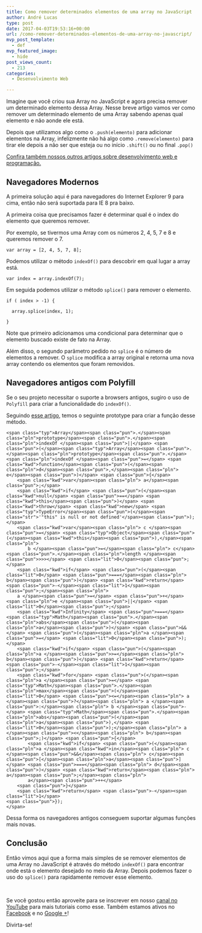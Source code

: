 ```yaml
---
title: Como remover determinados elementos de uma array no JavaScript
author: André Lucas
type: post
date: 2017-04-03T19:53:16+00:00
url: /como-remover-determinados-elementos-de-uma-array-no-javascript/
mvp_post_template:
  - def
mvp_featured_image:
  - hide
post_views_count:
  - 213
categories:
  - Desenvolvimento Web

---
```

Imagine que você criou sua Array no JavaScript e agora precisa remover um determinado elemento dessa Array. Nesse breve artigo vamos ver como remover um determinado elemento de uma Array sabendo apenas qual elemento e não aonde ele está.

Depois que utilizamos algo como o `.push(elemento)` para adicionar elementos na Array, infelizmente não há algo como `.remove(elemento)` para tirar ele depois a não ser que esteja ou no início `.shift()` ou no final `.pop()`

<a href="https://www.igluonline.com/categories/desenvolvimento-web/" target="_blank">Confira também nossos outros artigos sobre desenvolvimento web e programação.</a>

## Navegadores Modernos

A primeira solução aqui é para navegadores do Internet Explorer 9 para cima, então não será suportada para IE 8 pra baixo.

A primeira coisa que precisamos fazer é determinar qual é o index do elemento que queremos remover.

Por exemplo, se tivermos uma Array com os números 2, 4, 5, 7 e 8 e queremos remover o 7.

`var array = [2, 4, 5, 7, 8];`

Podemos utilizar o método `indexOf()` para descobrir em qual lugar a array está.

`var index = array.indexOf(7);`

Em seguida podemos utilizar o método `splice()` para remover o elemento.

    if ( index > -1) {
    
      array.splice(index, 1);
    
    }

Note que primeiro adicionamos uma condicional para determinar que o elemento buscado existe de fato na Array.

Além disso, o segundo parâmetro pedido no `splice` é o número de elementos a remover. O `splice` modifica a array original e retorna uma nova array contendo os elementos que foram removidos.

## Navegadores antigos com Polyfill

Se o seu projeto necessitar o suporte a browsers antigos, sugiro o uso de `Polyfill` para criar a funcionalidade do `indexOf()`.

Seguindo <a href="https://developer.mozilla.org/en-US/docs/Web/JavaScript/Reference/Global_Objects/Array/indexOf#Polyfill" target="_blank">esse artigo</a>, temos o seguinte prototype para criar a função desse método.

    <span class="typ">Array</span><span class="pun">.</span><span class="pln">prototype</span><span class="pun">.</span><span class="pln">indexOf </span><span class="pun">||</span> <span class="pun">(</span><span class="typ">Array</span><span class="pun">.</span><span class="pln">prototype</span><span class="pun">.</span><span class="pln">indexOf </span><span class="pun">=</span> <span class="kwd">function</span><span class="pun">(</span><span class="pln">d</span><span class="pun">,</span><span class="pln"> e</span><span class="pun">)</span> <span class="pun">{</span>
        <span class="kwd">var</span><span class="pln"> a</span><span class="pun">;</span>
        <span class="kwd">if</span> <span class="pun">(</span><span class="kwd">null</span> <span class="pun">==</span> <span class="kwd">this</span><span class="pun">)</span> <span class="kwd">throw</span> <span class="kwd">new</span> <span class="typ">TypeError</span><span class="pun">(</span><span class="str">'"this" is null or not defined'</span><span class="pun">);</span>
        <span class="kwd">var</span><span class="pln"> c </span><span class="pun">=</span> <span class="typ">Object</span><span class="pun">(</span><span class="kwd">this</span><span class="pun">),</span><span class="pln">
            b </span><span class="pun">=</span><span class="pln"> c</span><span class="pun">.</span><span class="pln">length </span><span class="pun">>>></span> <span class="lit">0</span><span class="pun">;</span>
        <span class="kwd">if</span> <span class="pun">(</span><span class="lit">0</span> <span class="pun">===</span><span class="pln"> b</span><span class="pun">)</span> <span class="kwd">return</span> <span class="pun">-</span><span class="lit">1</span><span class="pun">;</span><span class="pln">
        a </span><span class="pun">=</span> <span class="pun">+</span><span class="pln">e </span><span class="pun">||</span> <span class="lit">0</span><span class="pun">;</span>
        <span class="kwd">Infinity</span> <span class="pun">===</span> <span class="typ">Math</span><span class="pun">.</span><span class="pln">abs</span><span class="pun">(</span><span class="pln">a</span><span class="pun">)</span> <span class="pun">&&</span> <span class="pun">(</span><span class="pln">a </span><span class="pun">=</span> <span class="lit">0</span><span class="pun">);</span>
        <span class="kwd">if</span> <span class="pun">(</span><span class="pln">a </span><span class="pun">>=</span><span class="pln"> b</span><span class="pun">)</span> <span class="kwd">return</span> <span class="pun">-</span><span class="lit">1</span><span class="pun">;</span>
        <span class="kwd">for</span> <span class="pun">(</span><span class="pln">a </span><span class="pun">=</span> <span class="typ">Math</span><span class="pun">.</span><span class="pln">max</span><span class="pun">(</span><span class="lit">0</span> <span class="pun"><=</span><span class="pln"> a </span><span class="pun">?</span><span class="pln"> a </span><span class="pun">:</span><span class="pln"> b </span><span class="pun">-</span> <span class="typ">Math</span><span class="pun">.</span><span class="pln">abs</span><span class="pun">(</span><span class="pln">a</span><span class="pun">),</span> <span class="lit">0</span><span class="pun">);</span><span class="pln"> a </span><span class="pun"><</span><span class="pln"> b</span><span class="pun">;)</span> <span class="pun">{</span>
            <span class="kwd">if</span> <span class="pun">(</span><span class="pln">a </span><span class="kwd">in</span><span class="pln"> c </span><span class="pun">&&</span><span class="pln"> c</span><span class="pun">[</span><span class="pln">a</span><span class="pun">]</span> <span class="pun">===</span><span class="pln"> d</span><span class="pun">)</span> <span class="kwd">return</span><span class="pln"> a</span><span class="pun">;</span><span class="pln">
            a</span><span class="pun">++</span>
        <span class="pun">}</span>
        <span class="kwd">return</span> <span class="pun">-</span><span class="lit">1</span>
    <span class="pun">});
    </span>

Dessa forma os navegadores antigos conseguem suportar algumas funções mais novas.

## Conclusão

Então vimos aqui que a forma mais simples de se remover elementos de uma Array no JavaScript é através do método `indexOf()` para encontrar onde está o elemento desejado no meio da Array. Depois podemos fazer o uso do `splice()` para rapidamente remover esse elemento.

&nbsp;

Se você gostou então aproveite para se inscrever em nosso <a href="https://www.youtube.com/channel/UCybl6LOBsIJ6R5dXUdbmmXA" target="_blank">canal no YouTube</a> para mais tutoriais como esse. Também estamos ativos no <a href="https://www.facebook.com/igluonline" target="_blank">Facebook</a> e no [Google +][1]!

Divirta-se!

 [1]: http://plus.google.com/u/0/collection/0TVuZ